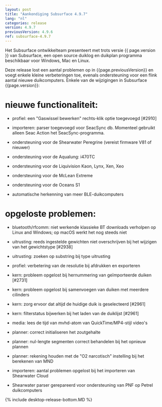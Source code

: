```yaml
---
layout: post
title: "Aankondiging Subsurface 4.9.7"
lang: "nl"
categories: release
version: 4.9.7
previousVersion: 4.9.6
ref: subsurface-4.9.7
---
```


Het Subsurface ontwikkelteam presenteert met trots versie {{ page.version }} van Subsurface, een open source duiklog en duikplan programma beschikbaar voor Windows, Mac en Linux.

Deze release lost een aantal problemen op in {{page.previousVersion}} en voegt enkele kleine verbeteringen toe, evenals ondersteuning voor een flink aantal nieuwe duikcomputers. Enkele van de wijzigingen in Subsurface {{page.version}}:

# nieuwe functionaliteit:

  - profiel: een "Gaswissel bewerken" rechts-klik optie toegevoegd [#2910]

  - importeren: parser toegevoegd voor SeacSync db. Momenteel gebruikt alleen Seac Action het SeacSync-programma.

  - ondersteuning voor de Shearwater Peregrine (vereist firmware V81 of nieuwer)

  - ondersteuning voor de Aqualung: i470TC

  - ondersteuning voor de Liquivision Kaon, Lynx, Xen, Xeo

  - ondersteuning voor de McLean Extreme

  - ondersteuning voor de Oceans S1

  - automatische herkenning van meer BLE-duikcomputers

# opgeloste problemen:
  
  - bluetooth/rfcomm: niet werkende klassieke BT downloads verholpen op Linux and Windows; op macOS werkt het nog steeds niet

  - uitrusting: reeds ingestelde gewichten niet overschrijven bij het wijzigen van het gewichtstype [#2938]

  - uitrusting: zoeken op substring bij type uitrusting

  - profiel: verbetering van de resolutie bij afdrukken en exporteren

  - kern: probleem opgelost bij hernummering van geïmporteerde duiken [#2731]

  - kern: probleem opgelost bij samenvoegen van duiken met meerdere cilinders

  - kern: zorg ervoor dat altijd de huidige duik is geselecteerd [#2961]

  - kern: filterstatus bijwerken bij het laden van de duiklijst [#2961]

  - media: lees de tijd van mvhd-atom van QuickTime/MP4-stijl video's

  - planner: correct initialiseren het zoutgehalte

  - planner: nul-lengte segmenten correct behandelen bij het opnieuw plannen 

  - planner: rekening houden met de "O2 narcotisch" instelling bij het berekenen van MND

  - importeren: aantal problemen opgelost bij het importeren van Shearwater Cloud

  - Shearwater parser gerepareerd voor ondersteuning van PNF op Petrel duikcomputers

{% include desktop-release-bottom.MD %}
